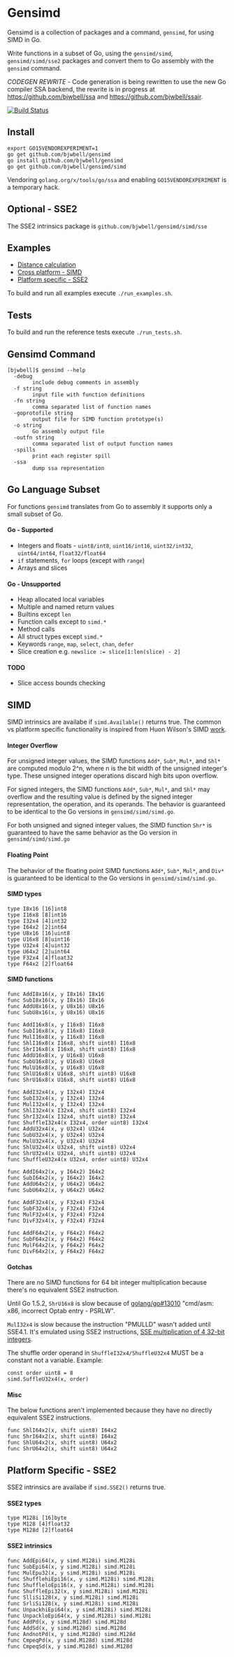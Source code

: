 # Gensimd
Gensimd is a collection of packages and a command, `gensimd`, for using SIMD in Go.

Write functions in a subset of Go, using the `gensimd/simd`, `gensimd/simd/sse2`
packages and convert them to Go assembly with the `gensimd` command.

*CODEGEN REWRITE* - Code generation is being rewritten to use the new Go compiler SSA backend, the rewrite is in progress at https://github.com/bjwbell/ssa and https://github.com/bjwbell/ssair.

[![Build Status](https://travis-ci.org/bjwbell/gensimd.svg?branch=master)](https://travis-ci.org/bjwbell/gensimd)

## Install

```
export GO15VENDOREXPERIMENT=1
go get github.com/bjwbell/gensimd
go install github.com/bjwbell/gensimd
go get github.com/bjwbell/gensimd/simd
```

Vendoring `golang.org/x/tools/go/ssa` and enabling `GO15VENDOREXPERIMENT` is a temporary
hack.

## Optional - SSE2

The SSE2 intrinsics package is `github.com/bjwbell/gensimd/simd/sse`

## Examples
- [Distance calculation](examples/distsq/)
- [Cross platform - SIMD](examples/simd_example/README.md)
- [Platform specific - SSE2](examples/sse2_example/README.md)

To build and run all examples execute `./run_examples.sh`.

## Tests
To build and run the reference tests execute `./run_tests.sh`.


## Gensimd Command

```
[bjwbell]$ gensimd --help
  -debug
    	include debug comments in assembly
  -f string
    	input file with function definitions
  -fn string
    	comma separated list of function names
  -goprotofile string
    	output file for SIMD function prototype(s)
  -o string
    	Go assembly output file
  -outfn string
    	comma separated list of output function names
  -spills
    	print each register spill
  -ssa
    	dump ssa representation
```

## Go Language Subset
For functions `gensimd` translates from Go to assembly it supports only a small subset of Go.

#### Go - Supported
- Integers and floats - `uint8/int8`, `uint16/int16`, `uint32/int32`, `uint64/int64`, `float32/float64`
- `if` statements, `for` loops (except with `range`)
- Arrays and slices

#### Go - Unsupported
- Heap allocated local variables
- Multiple and named return values
- Builtins except `len`
- Function calls except to `simd.*`
- Method calls
- All struct types except `simd.*`
- Keywords `range`,  `map`, `select`, `chan`, `defer`
- Slice creation e.g. `newslice := slice[1:len(slice) - 2]`

#### TODO
- Slice access bounds checking

## SIMD
SIMD intrinsics are availabe if `simd.Available()` returns true.
The common vs platform specific functionality is inspired from Huon Wilson's SIMD [work](http://huonw.github.io/blog/2015/08/simd-in-rust/#common-vs-platform-specific).

#### Integer Overflow
For unsigned integer values, the SIMD functions `Add*`, `Sub*`, `Mul*`, and `Shl*` are computed modulo 2^n, where n is the bit width of the unsigned integer's type. These unsigned integer operations discard high bits upon overflow.

For signed integers, the SIMD functions `Add*`, `Sub*`, `Mul*`, and `Shl*`  may overflow and the resulting value is defined by the signed integer representation, the operation, and its operands. The behavior is guaranteed to be identical to the Go versions in `gensimd/simd/simd.go`.

For both unsigned and signed integer values, the SIMD function `Shr*` is guaranteed to have the same behavior as the Go version in `gensimd/simd/simd.go`

#### Floating Point
The behavior of the floating point SIMD functions `Add*`, `Sub*`, `Mul*`, and `Div*` is guaranteed to be identical to the Go versions in `gensimd/simd/simd.go`.

#### SIMD types

    type I8x16 [16]int8
    type I16x8 [8]int16
    type I32x4 [4]int32
    type I64x2 [2]int64
    type U8x16 [16]uint8
    type U16x8 [8]uint16
    type U32x4 [4]uint32
    type U64x2 [2]uint64
    type F32x4 [4]float32
    type F64x2 [2]float64

#### SIMD functions

    func AddI8x16(x, y I8x16) I8x16
    func SubI8x16(x, y I8x16) I8x16
    func AddU8x16(x, y U8x16) U8x16
    func SubU8x16(x, y U8x16) U8x16

    func AddI16x8(x, y I16x8) I16x8
    func SubI16x8(x, y I16x8) I16x8
    func MulI16x8(x, y I16x8) I16x8
    func ShlI16x8(x I16x8, shift uint8) I16x8
    func ShrI16x8(x I16x8, shift uint8) I16x8
    func AddU16x8(x, y U16x8) U16x8
    func SubU16x8(x, y U16x8) U16x8
    func MulU16x8(x, y U16x8) U16x8
    func ShlU16x8(x U16x8, shift uint8) U16x8
    func ShrU16x8(x U16x8, shift uint8) U16x8

    func AddI32x4(x, y I32x4) I32x4
    func SubI32x4(x, y I32x4) I32x4
    func MulI32x4(x, y I32x4) I32x4
    func ShlI32x4(x I32x4, shift uint8) I32x4
    func ShrI32x4(x I32x4, shift uint8) I32x4
    func ShuffleI32x4(x I32x4, order uint8) I32x4
    func AddU32x4(x, y U32x4) U32x4
    func SubU32x4(x, y U32x4) U32x4
    func MulU32x4(x, y U32x4) U32x4
    func ShlU32x4(x U32x4, shift uint8) U32x4
    func ShrU32x4(x U32x4, shift uint8) U32x4
    func ShuffleU32x4(x U32x4, order uint8) U32x4
    
    func AddI64x2(x, y I64x2) I64x2
    func SubI64x2(x, y I64x2) I64x2
    func AddU64x2(x, y U64x2) U64x2
    func SubU64x2(x, y U64x2) U64x2

    func AddF32x4(x, y F32x4) F32x4
    func SubF32x4(x, y F32x4) F32x4
    func MulF32x4(x, y F32x4) F32x4
    func DivF32x4(x, y F32x4) F32x4

    func AddF64x2(x, y F64x2) F64x2
    func SubF64x2(x, y F64x2) F64x2
    func MulF64x2(x, y F64x2) F64x2
    func DivF64x2(x, y F64x2) F64x2

#### Gotchas
There are no SIMD functions for 64 bit integer multiplication because there's no equivalent SSE2 instruction.

Until Go 1.5.2, `ShrU16x8` is slow because of [golang/go#13010](https://github.com/golang/go/issues/13010) "cmd/asm: x86, incorrect Optab entry - PSRLW".

`MulI32x4` is slow because the instruction "PMULLD" wasn't added until SSE4.1.
It's emulated using SSE2 instructions, [SSE multiplication of 4 32-bit integers](http://stackoverflow.com/questions/10500766/sse-multiplication-of-4-32-bit-integers).

The shuffle order operand in `ShuffleI32x4/ShuffleU32x4` MUST be a constant not a variable. Example:

    const order uint8 = 8
    simd.SuffleU32x4(x, order)


#### Misc

The below functions aren't implemented because they have no directly equivalent SSE2 instructions.

    func ShlI64x2(x, shift uint8) I64x2
    func ShrI64x2(x, shift uint8) I64x2
    func ShlU64x2(x, shift uint8) U64x2
    func ShrU64x2(x, shift uint8) U64x2

## Platform Specific - SSE2
SSE2 intrinsics are availabe if `simd.SSE2()` returns true.

#### SSE2 types

    type M128i [16]byte
    type M128 [4]float32
    type M128d [2]float64

#### SSE2 intrinsics

    func AddEpi64(x, y simd.M128i) simd.M128i
    func SubEpi64(x, y simd.M128i) simd.M128i
    func MulEpu32(x, y simd.M128i) simd.M128i
    func ShufflehiEpi16(x, y simd.M128i) simd.M128i
    func ShuffleloEpi16(x, y simd.M128i) simd.M128i
    func ShuffleEpi32(x, y simd.M128i) simd.M128i
    func SlliSi128(x, y simd.M128i) simd.M128i
    func SrliSi128(x, y simd.M128i) simd.M128i
    func UnpackhiEpi64(x, y simd.M128i) simd.M128i
    func UnpackloEpi64(x, y simd.M128i) simd.M128i
    func AddPd(x, y simd.M128d) simd.M128d
    func AddSd(x, y simd.M128d) simd.M128d
    func AndnotPd(x, y simd.M128d) simd.M128d
    func CmpeqPd(x, y simd.M128d) simd.M128d
    func CmpeqSd(x, y simd.M128d) simd.M128d
